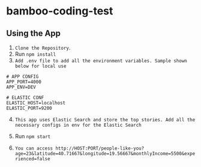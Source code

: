 # bamboo-coding-test

## Using the App
1. `Clone the Repository`.
2. Run `npm install`
3. `Add .env file to add all the environment variables. Sample shown below for local use`
 ```
 # APP CONFIG
 APP_PORT=4000
 APP_ENV=DEV

 # ELASTIC CONF
 ELASTIC_HOST=localhost
 ELASTIC_PORT=9200

```

4. `This app uses Elastic Search and store the top stories. Add all the necessary configs in env for the Elastic Search`

5. Run `npm start`
6. `You can access http://HOST:PORT/people-like-you?age=23&latitude=40.71667&longitude=19.56667&monthlyIncome=5500&experienced=false`
